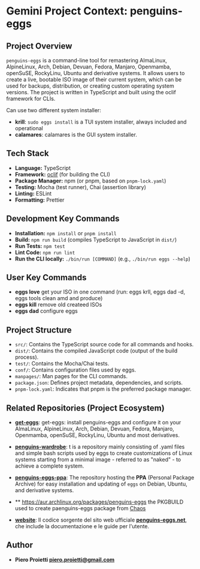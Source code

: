 # Gemini Project Context: penguins-eggs

## Project Overview

`penguins-eggs` is a command-line tool for remastering AlmaLinux, AlpineLinux, Arch, Debian, Devuan, Fedora, Manjaro, Openmamba, openSuSE, RockyLinu, Ubuntu and derivative systems. It allows users to create a live, bootable ISO image of their current system, which can be used for backups, distribution, or creating custom operating system versions. The project is written in TypeScript and built using the oclif framework for CLIs.

Can use two different system installer:
- **krill**: `sudo eggs install` is a TUI system installer, always included and operational
- **calamares**: calamares is the GUI system installer.

## Tech Stack

- **Language:** TypeScript
- **Framework:** [oclif](https://oclif.io/) (for building the CLI)
- **Package Manager:** npm (or pnpm, based on `pnpm-lock.yaml`)
- **Testing:** Mocha (test runner), Chai (assertion library)
- **Linting:** ESLint
- **Formatting:** Prettier

## Development Key Commands

- **Installation:** `npm install` or `pnpm install`
- **Build:** `npm run build` (compiles TypeScript to JavaScript in `dist/`)
- **Run Tests:** `npm test`
- **Lint Code:** `npm run lint`
- **Run the CLI locally:** `./bin/run [COMMAND]` (e.g., `./bin/run eggs --help`)

## User Key Commands
- **eggs love** get your ISO in one command (run: eggs krll, eggs dad -d, eggs tools clean amd and produce)
- **eggs kill** remove old createed ISOs
- **eggs dad** configure eggs

## Project Structure

- `src/`: Contains the TypeScript source code for all commands and hooks.
- `dist/`: Contains the compiled JavaScript code (output of the build process).
- `test/`: Contains the Mocha/Chai tests.
- `conf/`: Contains configuration files used by eggs.
- `manpages/`: Man pages for the CLI commands.
- `package.json`: Defines project metadata, dependencies, and scripts.
- `pnpm-lock.yaml`: Indicates that pnpm is the preferred package manager.

## Related Repositories (Project Ecosystem)
- **[get-eggs](https://github.com/pieroproietti/get-eggs)**: get-eggs: install penguins-eggs and configure it on your AlmaLinux, AlpineLinux, Arch, Debian, Devuan, Fedora, Manjaro, Openmamba, openSuSE, RockyLinu, Ubuntu and most derivatives.

- **[penguins-wardrobe](https://github.com/pieroproietti/penguins-wardrobe)**: t is a repository mainly consisting of .yaml files and simple bash scripts used by eggs to create customizations of Linux systems starting from a minimal image - referred to as "naked" - to achieve a complete system.

- **[penguins-eggs-ppa](https://github.com/pieroproietti/penguins-eggs-ppa)**: The repository hosting the **PPA** (Personal Package Archive) for easy installation and updating of `eggs` on Debian, Ubuntu, and derivative systems.

- ** https://aur.archlinux.org/packages/penguins-eggs the PKGBUILD used to create paenguins-eggs package from [Chaos](https://aur.chaotic.cx/)

- **[website](https://github.com/pieroproietti/website)**: Il codice sorgente del sito web ufficiale **[penguins-eggs.net](https://penguins-eggs.net)**, che include la documentazione e le guide per l'utente.

## Author
- **Piero Proietti <piero.proietti@gmail.com>**